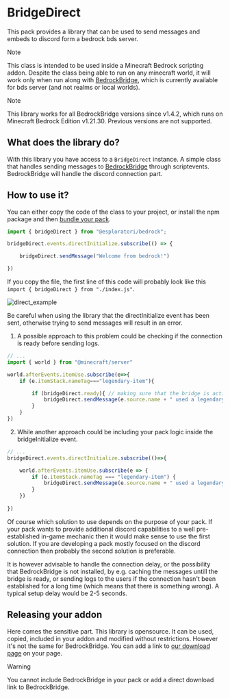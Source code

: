 # BridgeDirect
This pack provides a library that can be used to send messages and embeds to discord form a bedrock bds server.

> [!NOTE]  
> This class is intended to be used inside a Minecraft Bedrock scripting addon.
> Despite the class being able to run on any minecraft world, it will work only when run along with [BedrockBridge](https://github.com/InnateAlpaca/BedrockBridge),
> which is currently available for bds server (and not realms or local worlds).

> [!NOTE]  
> This library works for all BedrockBridge versions since v1.4.2, which runs on Minecraft Bedrock Edition v1.21.30. Previous versions are not supported.

## What does the library do?
With this library you have access to a `BridgeDirect` instance. A simple class that handles sending messages to [BedrockBridge](https://github.com/InnateAlpaca/BedrockBridge) through scriptevents. BedrockBridge will handle the discord connection part.

## How to use it?
You can either copy the code of the class to your project, or install the npm package and then [bundle your pack](https://jaylydev.github.io/posts/bundle-minecraft-scripts-esbuild/).

```js
import { bridgeDirect } from "@esploratori/bedrock";

bridgeDirect.events.directInitialize.subscribe(() => {

    bridgeDirect.sendMessage("Welcome from bedrock!")

})

```

If you copy the file, the first line of this code will probably look like this `import { bridgeDirect } from "./index.js"`.

![direct_example](https://github.com/user-attachments/assets/d76bacbb-8c7a-4e21-ac28-9df864df438f)

Be careful when using the library that the directInitialize event has been sent, otherwise trying to send messages will result in an error.

1. A possible approach to this problem could be checking if the connection is ready before sending logs.
```js
// ...
import { world } from "@minecraft/server"

world.afterEvents.itemUse.subscribe(e=>{
    if (e.itemStack.nameTag==="legendary-item"){

        if (bridgeDirect.ready){ // making sure that the bridge is active
            bridgeDirect.sendMessage(e.source.name + " used a legendary item", "Legendary News")
        }
    }
})
```
2. While another approach could be including your pack logic inside the bridgeInitialize event.
```js
// ...
bridgeDirect.events.directInitialize.subscribe(()=>{

    world.afterEvents.itemUse.subscribe(e => {
        if (e.itemStack.nameTag === "legendary-item") {
            bridgeDirect.sendMessage(e.source.name + " used a legendary item", "Legendary News")
        }
    })
    
})
```

Of course which solution to use depends on the purpose of your pack.
If your pack wants to provide additional discord capabilities to a well pre-established in-game mechanic then it would make sense to use the first solution.
If you are developing a pack mostly focused on the discord connection then probably the second solution is preferable.

It is however advisable to handle the connection delay, or the possibility that BedrockBridge is not installed, by e.g. caching the messages untill the bridge is ready, or sending logs to the users if the connection hasn't been established for a long time (which means that there is something wrong). A typical setup delay would be 2-5 seconds.

## Releasing your addon
Here comes the sensitive part. This library is opensource. It can be used, copied, included in your addon and modified without restrictions.
However it's not the same for BedrockBridge. You can add a link to [our download page](https://github.com/InnateAlpaca/BedrockBridge/releases) on your page.


> [!WARNING]  
> You cannot include BedrockBridge in your pack or add a direct download link to BedrockBridge.

